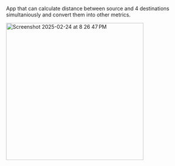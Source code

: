 App that can calculate distance between source and 4 destinations simultaniously and convert them into other metrics.

<img width="374" alt="Screenshot 2025-02-24 at 8 26 47 PM" src="https://github.com/user-attachments/assets/ace0e27d-5a58-49ab-8106-4378b3bd2a6c" />
